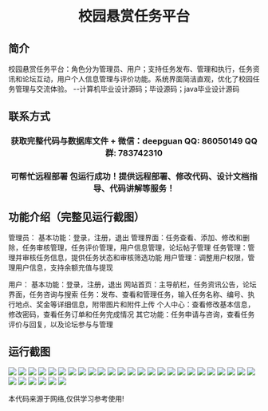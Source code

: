<p><h1 align="center">校园悬赏任务平台</h1></p>

## 简介
校园悬赏任务平台：角色分为管理员、用户；支持任务发布、管理和执行，任务资讯和论坛互动，用户个人信息管理与评价功能。系统界面简洁直观，优化了校园任务管理与交流体验。    --计算机毕业设计源码；毕设源码；java毕业设计源码


## 联系方式
<p><h3 align="center">获取完整代码与数据库文件 + 微信：deepguan QQ: 86050149 QQ群: 783742310</h3></p>
<p><h3 align="center">可帮忙远程部署 包运行成功！提供远程部署、修改代码、设计文档指导、代码讲解等服务！</h3></p>

## 功能介绍（完整见运行截图）
管理员： 基本功能：登录，注册，退出 管理界面：任务查看、添加、修改和删除，任务审核管理，任务评价管理，用户信息管理，论坛帖子管理 任务管理：管理并审核任务信息，提供任务状态和审核筛选功能 用户管理：调整用户权限，管理用户信息，支持余额充值与提现

用户： 基本功能：登录，注册，退出 网站首页：主导航栏，任务资讯公告，论坛界面，任务咨询与搜索 任务：发布、查看和管理任务，输入任务名称、编号、执行地点、奖金等详细信息，附带图片和附件上传 个人中心：查看修改基本信息，修改密码，查看任务订单和任务完成情况 其它功能：任务申请与咨询，查看任务评价与回复，以及论坛参与与管理


## 运行截图
![](https://bs-1329754181.cos.ap-shanghai.myqcloud.com/spring/CampusRewardTaskPlatform/img/001.jpg)
![](https://bs-1329754181.cos.ap-shanghai.myqcloud.com/spring/CampusRewardTaskPlatform/img/002.jpg)
![](https://bs-1329754181.cos.ap-shanghai.myqcloud.com/spring/CampusRewardTaskPlatform/img/003.jpg)
![](https://bs-1329754181.cos.ap-shanghai.myqcloud.com/spring/CampusRewardTaskPlatform/img/004.jpg)
![](https://bs-1329754181.cos.ap-shanghai.myqcloud.com/spring/CampusRewardTaskPlatform/img/005.jpg)
![](https://bs-1329754181.cos.ap-shanghai.myqcloud.com/spring/CampusRewardTaskPlatform/img/006.jpg)
![](https://bs-1329754181.cos.ap-shanghai.myqcloud.com/spring/CampusRewardTaskPlatform/img/007.jpg)
![](https://bs-1329754181.cos.ap-shanghai.myqcloud.com/spring/CampusRewardTaskPlatform/img/008.jpg)
![](https://bs-1329754181.cos.ap-shanghai.myqcloud.com/spring/CampusRewardTaskPlatform/img/009.jpg)
![](https://bs-1329754181.cos.ap-shanghai.myqcloud.com/spring/CampusRewardTaskPlatform/img/010.jpg)
![](https://bs-1329754181.cos.ap-shanghai.myqcloud.com/spring/CampusRewardTaskPlatform/img/011.jpg)
![](https://bs-1329754181.cos.ap-shanghai.myqcloud.com/spring/CampusRewardTaskPlatform/img/012.jpg)
![](https://bs-1329754181.cos.ap-shanghai.myqcloud.com/spring/CampusRewardTaskPlatform/img/013.jpg)
![](https://bs-1329754181.cos.ap-shanghai.myqcloud.com/spring/CampusRewardTaskPlatform/img/014.jpg)
![](https://bs-1329754181.cos.ap-shanghai.myqcloud.com/spring/CampusRewardTaskPlatform/img/015.jpg)
![](https://bs-1329754181.cos.ap-shanghai.myqcloud.com/spring/CampusRewardTaskPlatform/img/016.jpg)
![](https://bs-1329754181.cos.ap-shanghai.myqcloud.com/spring/CampusRewardTaskPlatform/img/017.jpg)
![](https://bs-1329754181.cos.ap-shanghai.myqcloud.com/spring/CampusRewardTaskPlatform/img/018.jpg)
![](https://bs-1329754181.cos.ap-shanghai.myqcloud.com/spring/CampusRewardTaskPlatform/img/019.jpg)
![](https://bs-1329754181.cos.ap-shanghai.myqcloud.com/spring/CampusRewardTaskPlatform/img/020.jpg)
![](https://bs-1329754181.cos.ap-shanghai.myqcloud.com/spring/CampusRewardTaskPlatform/img/021.jpg)
![](https://bs-1329754181.cos.ap-shanghai.myqcloud.com/spring/CampusRewardTaskPlatform/img/022.jpg)
![](https://bs-1329754181.cos.ap-shanghai.myqcloud.com/spring/CampusRewardTaskPlatform/img/023.jpg)
![](https://bs-1329754181.cos.ap-shanghai.myqcloud.com/spring/CampusRewardTaskPlatform/img/024.jpg)
![](https://bs-1329754181.cos.ap-shanghai.myqcloud.com/spring/CampusRewardTaskPlatform/img/025.jpg)
![](https://bs-1329754181.cos.ap-shanghai.myqcloud.com/spring/CampusRewardTaskPlatform/img/026.jpg)
![](https://bs-1329754181.cos.ap-shanghai.myqcloud.com/spring/CampusRewardTaskPlatform/img/027.jpg)
![](https://bs-1329754181.cos.ap-shanghai.myqcloud.com/spring/CampusRewardTaskPlatform/img/028.jpg)
![](https://bs-1329754181.cos.ap-shanghai.myqcloud.com/spring/CampusRewardTaskPlatform/img/029.jpg)
![](https://bs-1329754181.cos.ap-shanghai.myqcloud.com/spring/CampusRewardTaskPlatform/img/030.jpg)
![](https://bs-1329754181.cos.ap-shanghai.myqcloud.com/spring/CampusRewardTaskPlatform/img/031.jpg)

<p>本代码来源于网络,仅供学习参考使用!</p>
